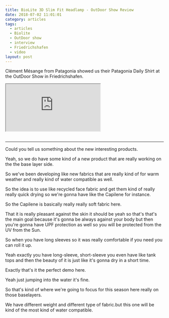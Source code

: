 ```yaml
---
title: BioLite 3D Slim Fit Headlamp - OutDoor Show Review
date: 2018-07-02 11:01:01
category: articles
tags:
  - articles
  - Biolite
  - OutDoor show
  - interview
  - Friedrichshafen
  - video
layout: post
---
```


Clément Mésange from Patagonia showed us their Patagonia Daily Shirt at the OutDoor Show in Friedrichshafen.

<div class="embed-responsive embed-responsive-16by9">
    <iframe class="embed-responsive-item" src="https://www.youtube.com/embed/hQsueFksdnc"></iframe>
</div>
<br>
<!--more-->

---

Could you tell us something about the new interesting products.

Yeah, so we do have some kind of a new product that are really working on the the base layer side.

So we've been developing like new fabrics that are really kind of for warm weather and really kind of water compatible as well.

So the idea is to use like recycled face fabric and get them kind of really really quick drying so we're gonna have like the Capilene for instance.

So the Capilene is basically really really soft fabric here.

That it is really pleasant against the skin it should be yeah so that's that's the main goal because it's gonna be always against your body but then you're gonna have UPF protection as well so you will be protected from the UV from the Sun.

So when you have long sleeves so it was really comfortable if you need you can roll it up.

Yeah exactly you have long-sleeve, short-sleeve you even have like tank tops and then the beauty of it is just like it's gonna dry in a short time.

Exactly that's it the perfect demo here.

Yeah just jumping into the water it's fine.

So that's kind of where we're going to focus for this season here really on those baselayers.

We have different weight and different type of fabric.but this one will be kind of the most kind of water compatible.
